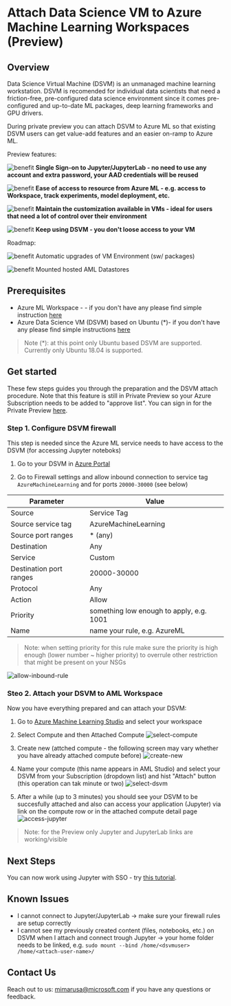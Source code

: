 # Attach Data Science VM to Azure Machine Learning Workspaces (Preview)

## Overview
Data Science Virtual Machine (DSVM) is an unmanaged machine learning workstation. DSVM is recomended for individual data scientists that need a friction-free, pre-configured data science environment since it comes pre-configured and up-to-date ML packages, deep learning frameworks and GPU drivers.

During private preview you can attach DSVM to Azure ML so that existing DSVM users can get value-add features and an easier on-ramp to Azure ML.  

Preview features:

![benefit](./media/b2.svg) <strong>Single Sign-on to Jupyter/JupyterLab - no need to use any account and extra password, your AAD credentials will be reused</strong>

![benefit](./media/b5.svg) <strong>Ease of access to resource from Azure ML - e.g. access to Workspace, track experiments, model deployment, etc.</strong>

![benefit](./media/b6.svg) <strong>Maintain the customization available in VMs - ideal for users that need a lot of control over their environment</strong>

![benefit](./media/b1.svg) <strong>Keep using DSVM - you don't loose access to your VM</strong>

Roadmap:

![benefit](./media/b3.svg) Automatic upgrades of VM Environment (sw/
packages)

![benefit](./media/b4.svg) Mounted hosted AML Datastores


## Prerequisites
- Azure ML Workspace -  - if you don't have any please find simple instruction [here](https://docs.microsoft.com/en-us/azure/machine-learning/quickstart-create-resources#create-the-workspace)
- Azure Data Science VM (DSVM) based on Ubuntu (*)- if you don't have any please find simple instructions [here](https://docs.microsoft.com/en-us/azure/machine-learning/data-science-virtual-machine/dsvm-ubuntu-intro)

> Note (*): at this point only Ubuntu based DSVM are supported. Currently only Ubuntu 18.04 is supported.

## Get started
These few steps guides you through the preparation and the DSVM attach procedure. Note that this feature is still in Private Preview so your Azure Subscription needs to be added to "approve list". You can sign in for the Private Preview [here](https://forms.office.com/r/0xDtY5YzcY).

### Step 1. Configure DSVM firewall
This step is needed since the Azure ML service needs to have access to the DSVM (for accessing Jupyter noteboks)

1. Go to your DSVM in  [Azure Portal](https://porta.azure.com)

1. Go to Firewall settings and allow inbound connection to service tag `AzureMachineLearning` and for ports `20000-30000` (see below) 

|Parameter|Value|
|------|-----|
|Source|Service Tag|
|Source service tag| AzureMachineLearning|
|Source port ranges| * (any)|
|Destination| Any|
|Service|Custom|
|Destination port ranges| 20000-30000|
|Protocol|Any|
|Action|Allow|
|Priority| something low enough to apply, e.g. 1001|
|Name| name your rule, e.g. AzureML|

> Note: when setting priority for this rule make sure the priority is high enough (lower number ~ higher priority) to overrule other restriction that might be present on your NSGs

![allow-inbound-rule](./media/prereq-firewall-settings2.png)




### Steo 2. Attach your DSVM to AML Workspace
Now you have everything prepared and can attach your DSVM:

1. Go to [Azure Machine Learning Studio](https://ml.azure.com) and select your workspace

1. Select Compute and then Attached Compute ![select-compute](./media/attach-01-select-compute.png)

1. Create new (attched compute - the following screen may vary whether you have already attached compute before) ![create-new](./media/attach-02-create-new.png)

1. Name your compute (this name appears in AML Studio) and select your DSVM from your Subscription (dropdown list) and hist "Attach" button (this operation can tak minute or two) ![select-dsvm](./media/attach-03-attach-step.png)

1. After a while (up to 3 minutes) you should see your DSVM to be succesfully attached and also can access your application (Jupyter) via link on the compute row or in the attached compute detail page ![access-jupyter](./media/attach-05-jupyter.png) 

> Note: for the Preview only Jupyter and JupyterLab links are working/visible

## Next Steps

You can now work using Jupyter with SSO - try [this tutorial](./docs/attach-dsvm-and-run-simple-notebook.md).


## Known Issues

- I cannot connect to Jupyter/JupyterLab -> make sure your firewall rules are setup correctly
- I cannot see my previously created content (files, notebooks, etc.) on DSVM when I attach and connect trough Jupyter -> your home folder needs to be linked, e.g. `sudo mount --bind /home/<dsvmuser> /home/<attach-user-name>/`  

## Contact Us
Reach out to us: mimarusa@microsoft.com if you have any questions or feedback.